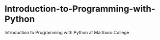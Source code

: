# Introduction-to-Programming-with-Python
Introduction to Programming with Python at Marlboro College
